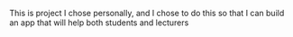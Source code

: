 This is project I chose personally, and I chose to do this so that I can build an app that will help both students and lecturers

